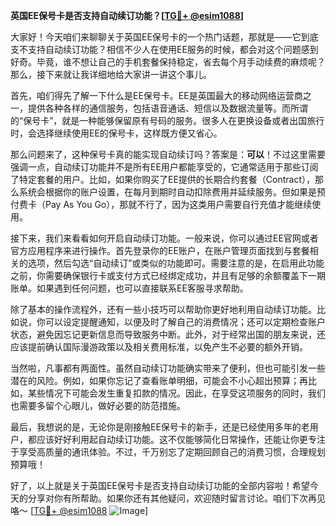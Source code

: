 **英国EE保号卡是否支持自动续订功能？[[TG💪+ @esim1088](https://t.me/s/esim1088)]**

大家好！今天咱们来聊聊关于英国EE保号卡的一个热门话题，那就是——它到底支不支持自动续订功能？相信不少人在使用EE服务的时候，都会对这个问题感到好奇。毕竟，谁不想让自己的手机套餐保持稳定，省去每个月手动续费的麻烦呢？那么，接下来就让我详细地给大家讲一讲这个事儿。

首先，咱们得先了解一下什么是EE保号卡。EE是英国最大的移动网络运营商之一，提供各种各样的通信服务，包括语音通话、短信以及数据流量等。而所谓的“保号卡”，就是一种能够保留原有号码的服务。很多人在更换设备或者出国旅行时，会选择继续使用EE的保号卡，这样既方便又省心。

那么问题来了，这种保号卡真的能实现自动续订吗？答案是：**可以**！不过这里需要强调一点，自动续订功能并不是所有EE用户都能享受的，它通常适用于那些订阅了特定套餐的用户。比如，如果你购买了EE提供的长期合约套餐（Contract），那么系统会根据你的账户设置，在每月到期时自动扣除费用并延续服务。但如果是预付费卡（Pay As You Go），那就不行了，因为这类用户需要自行充值才能继续使用。

接下来，我们来看看如何开启自动续订功能。一般来说，你可以通过EE官网或者官方应用程序来进行操作。首先登录你的EE账户，在账户管理页面找到与套餐相关的选项，然后勾选“自动续订”或类似的功能即可。需要注意的是，在启用此功能之前，你需要确保银行卡或支付方式已经绑定成功，并且有足够的余额覆盖下一期账单。如果遇到任何问题，也可以直接联系EE客服寻求帮助。

除了基本的操作流程外，还有一些小技巧可以帮助你更好地利用自动续订功能。比如说，你可以设定提醒通知，以便及时了解自己的消费情况；还可以定期检查账户状态，避免因忘记更新信息而导致服务中断。此外，对于经常出国的朋友来说，还应该提前确认国际漫游政策以及相关费用标准，以免产生不必要的额外开销。

当然啦，凡事都有两面性。虽然自动续订功能确实带来了便利，但也可能引发一些潜在的风险。例如，如果你忘记了查看账单明细，可能会不小心超出预算；再比如，某些情况下可能会发生重复扣款的情况。因此，在享受这项服务的同时，我们也需要多留个心眼儿，做好必要的防范措施。

最后，我想说的是，无论你是刚接触EE保号卡的新手，还是已经使用多年的老用户，都应该好好利用起自动续订功能。这不仅能够简化日常操作，还能让你更专注于享受高质量的通讯体验。不过，千万别忘了定期回顾自己的消费习惯，合理规划预算哦！

好了，以上就是关于英国EE保号卡是否支持自动续订功能的全部内容啦！希望今天的分享对你有所帮助。如果你还有其他疑问，欢迎随时留言讨论。咱们下次再见咯～ [[TG💪+ @esim1088](https://t.me/s/esim1088) ![Image](https://i.postimg.cc/4NQfJmqS/Snipaste-2025-05-13-00-14-12.png)]